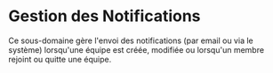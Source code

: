 # Gestion des Notifications
Ce sous-domaine gère l'envoi des notifications (par email ou via le système) lorsqu'une équipe est créée, modifiée ou lorsqu'un membre rejoint ou quitte une équipe.
